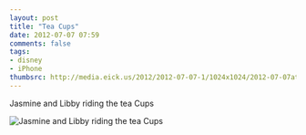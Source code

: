```yaml
---
layout: post
title: "Tea Cups"
date: 2012-07-07 07:59
comments: false
tags: 
- disney
- iPhone
thumbsrc: http://media.eick.us/2012/2012-07-07-1/1024x1024/2012-07-07at07.19.02.jpg
---
```

Jasmine and Libby riding the tea Cups

![Jasmine and Libby riding the tea Cups](http://media.eick.us/media/photographs/2012/2012-07-07-1/2012-07-07at07.19.02.jpg)

